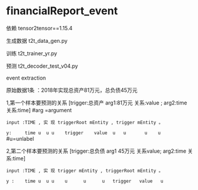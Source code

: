# financialReport_event
 
依赖
tensor2tensor==1.15.4

生成数据 t2t_data_gen.py

训练 t2t_trainer_yr.py

预测  t2t_decoder_test_v04.py

event extraction

原始数据1条 ：2018年实现总资产81万元，总负债45万元


1,第一个样本要预测的关系  [trigger:总资产  arg1:81万元  关系:value ; arg2:time  关系:time]   #arg =argument

```input :TIME , 实 现 triggerRoot mEntity , trigger mEntity 。```

```y:     time u  u u    trigger    value  u   u       u    u     ```#u=unlabel

2,第二个样本要预测的关系   [trigger:总负债 arg1 45万元 关系value; arg2:time 关系:time]

```input :TIME , 实 现 trigger mEntity , triggerRoot mEntity 。```

```y :    time u  u u    u      u      u   trigger   value   u```

